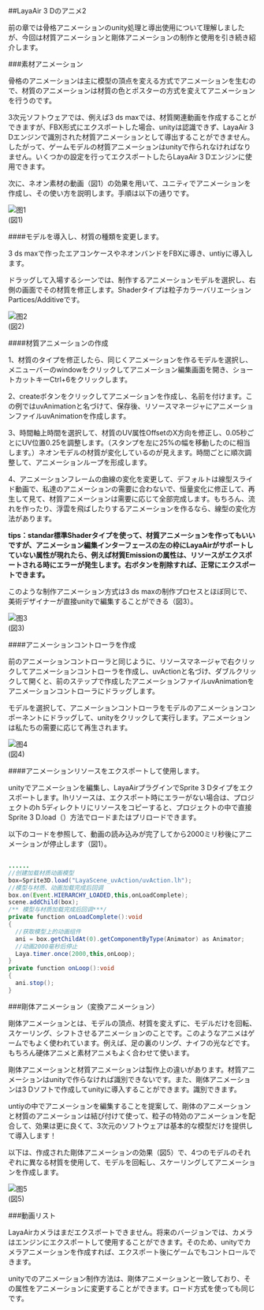 ##LayaAir 3 Dのアニメ2

前の章では骨格アニメーションのunity処理と導出使用について理解しましたが、今回は材質アニメーションと剛体アニメーションの制作と使用を引き続き紹介します。

###素材アニメーション

骨格のアニメーションは主に模型の頂点を変える方式でアニメーションを生むので、材質のアニメーションは材質の色とポスターの方式を変えてアニメーションを行うのです。

3次元ソフトウェアでは、例えば3 ds maxでは、材質関連動画を作成することができますが、FBX形式にエクスポートした場合、unityは認識できず、LayaAir 3 Dエンジンで識別された材質アニメーションとして導出することができません。したがって、ゲームモデルの材質アニメーションはunityで作られなければなりません。いくつかの設定を行ってエクスポートしたらLayaAir 3 Dエンジンに使用できます。

次に、ネオン素材の動画（図1）の効果を用いて、ユニティでアニメーションを作成し、その使い方を説明します。手順は以下の通りです。

![图1](img/1.gif)<br/>(図1)

####モデルを導入し、材質の種類を変更します。

3 ds maxで作ったエアコンケースやネオンバンドをFBXに導き、untiyに導入します。

ドラッグして入場するシーンでは、制作するアニメーションモデルを選択し、右側の画面でその材質を修正します。Shaderタイプは粒子カラーバリエーションPartices/Additiveです。

![图2](img/2.png)<br/>(図2)



####材質アニメーションの作成

1、材質のタイプを修正したら、同じくアニメーションを作るモデルを選択し、メニューバーのwindowをクリックしてアニメーション編集画面を開き、ショートカットキーCtrl+6をクリックします。

2、createボタンをクリックしてアニメーションを作成し、名前を付けます。この例ではuvAnimationと名づけて、保存後、リソースマネージャにアニメーションファイルuvAnimationを作成します。

3、時間軸上時間を選択して、材質のUV属性OffsetのX方向を修正し、0.05秒ごとにUV位置0.25を調整します。（スタンプを左に25%の幅を移動したのに相当します。）ネオンモデルの材質が変化しているのが見えます。時間ごとに順次調整して、アニメーションループを形成します。

4、アニメーションフレームの曲線の変化を変更して、デフォルトは線型スライド動画で、私達のアニメーションの需要に合わないで、恒量変化に修正して、再生して見て、材質アニメーションは需要に応じて全部完成します。もちろん、流れを作ったり、浮雲を飛ばしたりするアニメーションを作るなら、線型の変化方法があります。

**tips：standar標準Shaderタイプを使って、材質アニメーションを作ってもいいですが、アニメーション編集インターフェースの左の枠にLayaAirがサポートしていない属性が現れたら、例えば材質Emissionの属性は、リソースがエクスポートされる時にエラーが発生します。右ボタンを削除すれば、正常にエクスポートできます。**

このような制作アニメーション方式は3 ds maxの制作プロセスとほぼ同じで、美術デザイナーが直接unityで編集することができる（図3）。

![图3](img/3.gif)<br/>(図3)



####アニメーションコントローラを作成

前のアニメーションコントローラと同じように、リソースマネージャで右クリックしてアニメーションコントローラを作成し、uvActionと名づけ、ダブルクリックして開くと、前のステップで作成したアニメーションファイルuvAnimationをアニメーションコントローラにドラッグします。

モデルを選択して、アニメーションコントローラをモデルのアニメーションコンポーネントにドラッグして、unityをクリックして実行します。アニメーションは私たちの需要に応じて再生されます。

![图4](img/4.gif)<br/>(図4)



####アニメーションリソースをエクスポートして使用します。

unityでアニメーションを編集し、LayaAirプラグインでSprite 3 Dタイプをエクスポートします。lhリソースは、エクスポート時にエラーがない場合は、プロジェクトのh 5ディレクトリにリソースをコピーすると、プロジェクトの中で直接Sprite 3 D.load（）方法でロードまたはプリロードできます。

以下のコードを参照して、動画の読み込みが完了してから2000ミリ秒後にアニメーションが停止します（図1）。


```java

......
//创建加载材质动画模型
box=Sprite3D.load("LayaScene_uvAction/uvAction.lh");
//模型与材质、动画加载完成后回调
box.on(Event.HIERARCHY_LOADED,this,onLoadComplete);
scene.addChild(box);
/** 模型与材质加载完成后回调***/		
private function onLoadComplete():void
{
  //获取模型上的动画组件
  ani = box.getChildAt(0).getComponentByType(Animator) as Animator;
  //动画2000毫秒后停止
  Laya.timer.once(2000,this,onLoop);
}
private function onLoop():void
{
  ani.stop();
}
```




###剛体アニメーション（変換アニメーション）

剛体アニメーションとは、モデルの頂点、材質を変えずに、モデルだけを回転、スケーリング、シフトさせるアニメーションのことです。このようなアニメはゲームでもよく使われています。例えば、足の裏のリング、ナイフの光などです。もちろん硬体アニメと素材アニメもよく合わせて使います。

剛体アニメーションと材質アニメーションは製作上の違いがあります。材質アニメーションはunityで作らなければ識別できないです。また、剛体アニメーションは3 Dソフトで作成してunityに導入することができます。識別できます。

untiyの中でアニメーションを編集することを提案して、剛体のアニメーションと材質のアニメーションは結び付けて使って、粒子の特効のアニメーションを配合して、効果は更に良くて、3次元のソフトウェアは基本的な模型だけを提供して導入します！

以下は、作成された剛体アニメーションの効果（図5）で、4つのモデルのそれぞれに異なる材質を使用して、モデルを回転し、スケーリングしてアニメーションを作成します。

![图5](img/5.gif)<br/>(図5)



###動画リスト

LayaAirカメラはまだエクスポートできません。将来のバージョンでは、カメラはエンジンにエクスポートして使用することができます。そのため、unityでカメラアニメーションを作成すれば、エクスポート後にゲームでもコントロールできます。

unityでのアニメーション制作方法は、剛体アニメーションと一致しており、その属性をアニメーションに変更することができます。ロード方式を使っても同じです。

